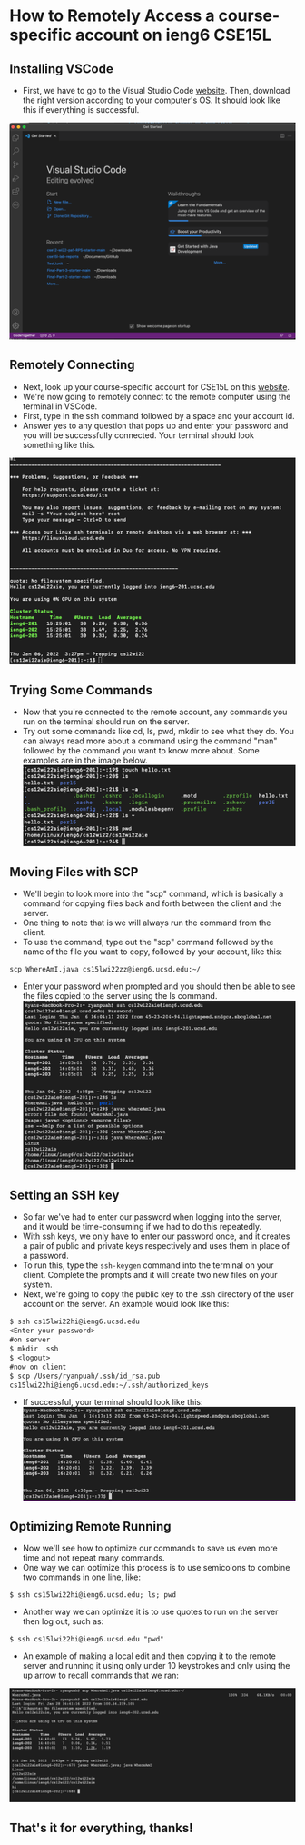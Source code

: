 # How to Remotely Access a course-specific account on ieng6 CSE15L

## Installing VSCode 
- First, we have to go to the Visual Studio Code [website](https://code.visualstudio.com/). Then, download the right version according to your computer's OS. It should look like this if everything is successful.

![Image](vscodescreenshot.png)

## Remotely Connecting

- Next, look up your course-specific account for CSE15L on this [website](https://sdacs.ucsd.edu/~icc/index.php).
- We're now going to remotely connect to the remote computer using the terminal in VSCode.
- First, type in the ssh command followed by a space and your account id.
- Answer yes to any question that pops up and enter your password and you will be successfully connected. Your terminal should look something like this.

![Image](terminal.png)

## Trying Some Commands

- Now that you're connected to the remote account, any commands you run on the terminal should run on the server.
- Try out some commands like cd, ls, pwd, mkdir to see what they do. You can always read more about a command using the command "man" followed by the command you want to know more about. Some examples are in the image below.
![Image](terminalcommands.png)

## Moving Files with SCP

- We'll begin to look more into the "scp" command, which is basically a command for copying files back and forth between the client and the server.
- One thing to note that is we will always run the command from the client.
- To use the command, type out the "scp" command followed by the name of the file you want to copy, followed by your account, like this: 
```
scp WhereAmI.java cs15lwi22zz@ieng6.ucsd.edu:~/
```
 - Enter your password when prompted and you should then be able to see the files copied to the server using the ls command.
 ![Image](scpcommand.png)


## Setting an SSH key


 - So far we've had to enter our password when logging into the server, and it would be time-consuming if we had to do this repeatedly.
 - With ssh keys, we only have to enter our password once, and it creates a pair of public and private keys respectively and uses them in place of a password.
 - To run this, type the ```ssh-keygen``` command into the terminal on your client. Complete the prompts and it will create two new files on your system.
- Next, we're going to copy the public key to the .ssh directory of the user account on the server. An example would look like this: 

```
$ ssh cs15lwi22hi@ieng6.ucsd.edu
<Enter your password>
#on server
$ mkdir .ssh
$ <logout> 
#now on client
$ scp /Users/ryanpuah/.ssh/id_rsa.pub cs15lwi22hi@ieng6.ucsd.edu:~/.ssh/authorized_keys
```
- If successful, your terminal should look like this:
![Image](sshkeys.png)

## Optimizing Remote Running

- Now we'll see how to optimize our commands to save us even more time and not repeat many commands.
- One way we can optimize this process is to use semicolons to combine two commands in one line, like:
```
$ ssh cs15lwi22hi@ieng6.ucsd.edu; ls; pwd
```
- Another way we can optimize it is to use quotes to run on the server then log out, such as: 
```
$ ssh cs15lwi22hi@ieng6.ucsd.edu "pwd"
```

- An example of making a local edit and then copying it to the remote server and running it using only under 10 keystrokes and only using the up arrow to recall commands that we ran: 

![Image](newoptimized.png)

## That's it for everything, thanks!
